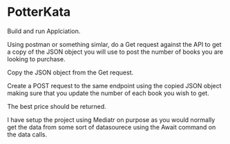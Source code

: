 # PotterKata

Build and run Applciation.

Using postman or something simlar, do a Get request against the API to get a copy of the JSON object you will use to post the number of books you are looking to purchase.

Copy the JSON object from the Get request.

Create a POST request to the same endpoint using the copied JSON object making sure that you update the number of each book you wish to get.

The best price should be returned.

I have setup the project using Mediatr on purpose as you would normally get the data from some sort of datasourece using the Await command on the data calls.  
